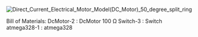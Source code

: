 ![Direct_Current_Electrical_Motor_Model(_DC_Motor_)_50_degree_split_ring](https://user-images.githubusercontent.com/94169511/144233007-766c7bfe-2b46-4661-99ef-998853ab7646.gif)

Bill of Materials:
DcMotor-2 : DcMotor 100 Ω
Switch-3 : Switch   
atmega328-1 : atmega328   
